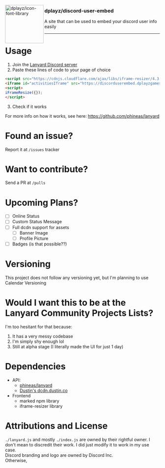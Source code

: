 
<img src="" align="left"
     alt="dplayz/icon-font-library" width="125" height="125">
### dplayz/discord-user-embed  
A site that can be used to embed your discord user info easily

---

# Usage
1. Join the [Lanyard Discord server](https://discord.com/invite/UrXF2cfJ7F)
2. Paste these lines of code to your page of choice
```html
<script src="https://cdnjs.cloudflare.com/ajax/libs/iframe-resizer/4.3.9/iframeResizer.min.js"></script>
<iframe id="activitiesIframe" src="https://discorduserembed.dplayzgames06.tk/embed-activities.html?id=<replace this with your discord ID>" width="100%" style="border:none;padding:0px;margin:0px;" allowtransparency></iframe>
<script>
iFrameResize({});
</script>
```
3. Check if it works  

For more info on how it works, see here:
https://github.com/phineas/lanyard

# Found an issue? 
Report it at ``/issues`` tracker

# Want to contribute?
Send a PR at ``/pulls``

# Upcoming Plans?
- [ ] Online Status
- [ ] Custom Status Message
- [ ] Full dcdn support for assets
    - [ ] Banner Image
    - [ ] Profile Picture 
- [ ] Badges (is that possible??)

# Versioning
This project does not follow any versioning yet, but I'm planning to use Calendar Versioning

# Would I want this to be at the Lanyard Community Projects Lists?
I'm too hesitant for that because:
1. It has a very messy codebase
2. I'm simply shy enough lol
3. Still at alpha stage (I literally made the UI for just 1 day)

# Dependencies
- API:
    - [phineas/lanyard](https://github.com/phineas/lanyard)
    - [Dustin's dcdn.dustin.co](https://dcdn.dstn.to/gist)
- Frontend
    - marked npm library
    - iframe-resizer library


# Attributions and License
``./lanyard.js`` and mostly ``./index.js`` are owned by their rightful owner. I don't mean to discredit their work. I did just modify it to work in my use case.  
Discord branding and logo are owned by Discord Inc.  
Otherwise, 
